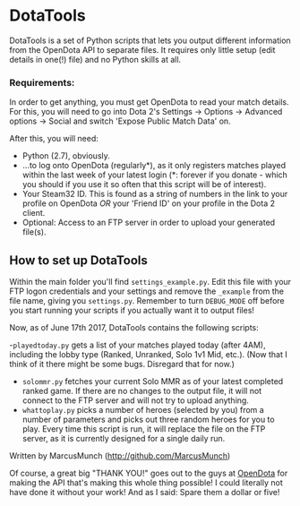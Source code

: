 # DotaTools
DotaTools is a set of Python scripts that lets you output different information from the OpenDota API to separate files. It requires only little setup (edit details in one(!) file) and no Python skills at all.


### Requirements:

In order to get anything, you must get OpenDota to read your match details. For this, you will need to go into Dota 2's Settings -> Options -> Advanced options -> Social and switch 'Expose Public Match Data' on.

After this, you will need:

- Python (2.7), obviously.
- ...to log onto OpenDota (regularly*), as it only registers matches played within the last week of your latest login (*: forever if you donate - which you should if you use it so often that this script will be of interest).
- Your Steam32 ID. This is found as a string of numbers in the link to your profile on OpenDota _OR_ your 'Friend ID' on your profile in the Dota 2 client.
- Optional: Access to an FTP server in order to upload your generated file(s).

## How to set up DotaTools
Within the main folder you'll find `settings_example.py`. Edit this file with your FTP logon credentials and your settings and remove the `_example` from the file name, giving you `settings.py`. Remember to turn `DEBUG_MODE` off before you start running your scripts if you actually want it to output files!


Now, as of June 17th 2017, DotaTools contains the following scripts:

-`playedtoday.py` gets a list of your matches played today (after 4AM), including the lobby type (Ranked, Unranked, Solo 1v1 Mid, etc.). (Now that I think of it there might be some bugs. Disregard that for now.)
- `solommr.py` fetches your current Solo MMR as of your latest completed ranked game. If there are no changes to the output file, it will not connect to the FTP server and will not try to upload anything.
- `whattoplay.py` picks a number of heroes (selected by you) from a number of parameters and picks out three random heroes for you to play. Every time this script is run, it will replace the file on the FTP server, as it is currently designed for a single daily run.


Written by MarcusMunch (http://github.com/MarcusMunch)

Of course, a great big "THANK YOU!" goes out to the guys at [OpenDota](http://www.OpenDota.com) for making the API that's making this whole thing possible! I could literally not have done it without your work! And as I said: Spare them a dollar or five!
